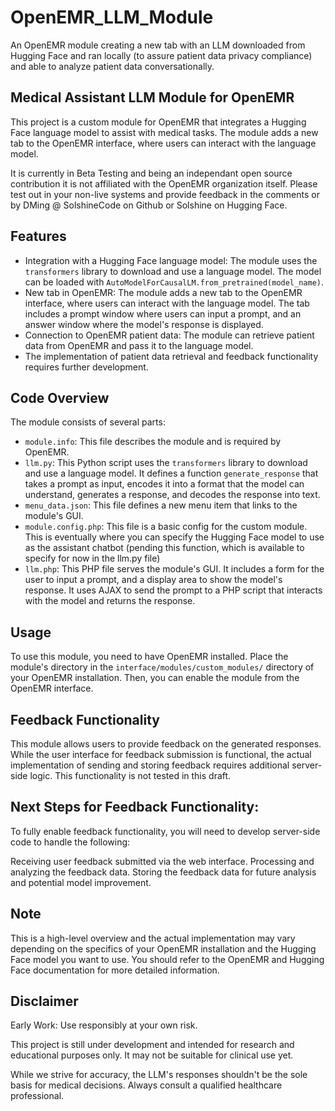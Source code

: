 # OpenEMR_LLM_Module
An OpenEMR module creating a new tab with an LLM downloaded from Hugging Face and ran locally (to assure patient data privacy compliance) and able to analyze patient data conversationally.

## Medical Assistant LLM Module for OpenEMR

This project is a custom module for OpenEMR that integrates a Hugging Face language model to assist with medical tasks. The module adds a new tab to the OpenEMR interface, where users can interact with the language model.

It is currently in Beta Testing and being an independant open source contribution it is not affiliated with the OpenEMR organization itself. Please test out in your non-live systems and provide feedback in the comments or by DMing @ SolshineCode on Github or Solshine on Hugging Face.

## Features

- Integration with a Hugging Face language model: The module uses the `transformers` library to download and use a language model. The model can be loaded with `AutoModelForCausalLM.from_pretrained(model_name)`.
- New tab in OpenEMR: The module adds a new tab to the OpenEMR interface, where users can interact with the language model. The tab includes a prompt window where users can input a prompt, and an answer window where the model's response is displayed.
- Connection to OpenEMR patient data: The module can retrieve patient data from OpenEMR and pass it to the language model.
- The implementation of patient data retrieval and feedback functionality requires further development.

## Code Overview

The module consists of several parts:

- `module.info`: This file describes the module and is required by OpenEMR.
- `llm.py`: This Python script uses the `transformers` library to download and use a language model. It defines a function `generate_response` that takes a prompt as input, encodes it into a format that the model can understand, generates a response, and decodes the response into text.
- `menu_data.json`: This file defines a new menu item that links to the module's GUI.
- `module.config.php`: This file is a basic config for the custom module. This is eventually where you can specify the Hugging Face model to use as the assistant chatbot (pending this function, which is available to specify for now in the llm.py file)
- `llm.php`: This PHP file serves the module's GUI. It includes a form for the user to input a prompt, and a display area to show the model's response. It uses AJAX to send the prompt to a PHP script that interacts with the model and returns the response.

## Usage

To use this module, you need to have OpenEMR installed. Place the module's directory in the `interface/modules/custom_modules/` directory of your OpenEMR installation. Then, you can enable the module from the OpenEMR interface.

## Feedback Functionality

This module allows users to provide feedback on the generated responses. While the user interface for feedback submission is functional, the actual implementation of sending and storing feedback requires additional server-side logic. This functionality is not tested in this draft.

## Next Steps for Feedback Functionality:

To fully enable feedback functionality, you will need to develop server-side code to handle the following:

Receiving user feedback submitted via the web interface.
Processing and analyzing the feedback data.
Storing the feedback data for future analysis and potential model improvement.

## Note

This is a high-level overview and the actual implementation may vary depending on the specifics of your OpenEMR installation and the Hugging Face model you want to use. You should refer to the OpenEMR and Hugging Face documentation for more detailed information.

## Disclaimer

Early Work: Use responsibly at your own risk.

This project is still under development and intended for research and educational purposes only. It may not be suitable for clinical use yet.

While we strive for accuracy, the LLM's responses shouldn't be the sole basis for medical decisions. Always consult a qualified healthcare professional.
